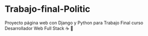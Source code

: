 # Trabajo-final-Politic
Proyecto página web con Django y Python para Trabajo Final curso Desarrollador Web Full Stack
☕ 💟
